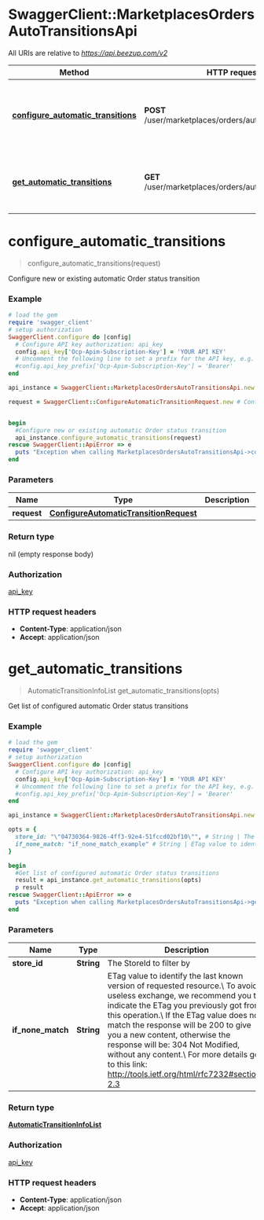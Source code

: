 # SwaggerClient::MarketplacesOrdersAutoTransitionsApi

All URIs are relative to *https://api.beezup.com/v2*

Method | HTTP request | Description
------------- | ------------- | -------------
[**configure_automatic_transitions**](MarketplacesOrdersAutoTransitionsApi.md#configure_automatic_transitions) | **POST** /user/marketplaces/orders/automaticTransitions | Configure new or existing automatic Order status transition
[**get_automatic_transitions**](MarketplacesOrdersAutoTransitionsApi.md#get_automatic_transitions) | **GET** /user/marketplaces/orders/automaticTransitions | Get list of configured automatic Order status transitions


# **configure_automatic_transitions**
> configure_automatic_transitions(request)

Configure new or existing automatic Order status transition

### Example
```ruby
# load the gem
require 'swagger_client'
# setup authorization
SwaggerClient.configure do |config|
  # Configure API key authorization: api_key
  config.api_key['Ocp-Apim-Subscription-Key'] = 'YOUR API KEY'
  # Uncomment the following line to set a prefix for the API key, e.g. 'Bearer' (defaults to nil)
  #config.api_key_prefix['Ocp-Apim-Subscription-Key'] = 'Bearer'
end

api_instance = SwaggerClient::MarketplacesOrdersAutoTransitionsApi.new

request = SwaggerClient::ConfigureAutomaticTransitionRequest.new # ConfigureAutomaticTransitionRequest | 


begin
  #Configure new or existing automatic Order status transition
  api_instance.configure_automatic_transitions(request)
rescue SwaggerClient::ApiError => e
  puts "Exception when calling MarketplacesOrdersAutoTransitionsApi->configure_automatic_transitions: #{e}"
end
```

### Parameters

Name | Type | Description  | Notes
------------- | ------------- | ------------- | -------------
 **request** | [**ConfigureAutomaticTransitionRequest**](ConfigureAutomaticTransitionRequest.md)|  | 

### Return type

nil (empty response body)

### Authorization

[api_key](../README.md#api_key)

### HTTP request headers

 - **Content-Type**: application/json
 - **Accept**: application/json



# **get_automatic_transitions**
> AutomaticTransitionInfoList get_automatic_transitions(opts)

Get list of configured automatic Order status transitions

### Example
```ruby
# load the gem
require 'swagger_client'
# setup authorization
SwaggerClient.configure do |config|
  # Configure API key authorization: api_key
  config.api_key['Ocp-Apim-Subscription-Key'] = 'YOUR API KEY'
  # Uncomment the following line to set a prefix for the API key, e.g. 'Bearer' (defaults to nil)
  #config.api_key_prefix['Ocp-Apim-Subscription-Key'] = 'Bearer'
end

api_instance = SwaggerClient::MarketplacesOrdersAutoTransitionsApi.new

opts = { 
  store_id: "\"04730364-9826-4ff3-92e4-51fccd02bf10\"", # String | The StoreId to filter by
  if_none_match: "if_none_match_example" # String | ETag value to identify the last known version of requested resource.\\ To avoid useless exchange, we recommend you to indicate the ETag you previously got from this operation.\\ If the ETag value does not match the response will be 200 to give you a new content, otherwise the response will be: 304 Not Modified, without any content.\\ For more details go to this link: http://tools.ietf.org/html/rfc7232#section-2.3 
}

begin
  #Get list of configured automatic Order status transitions
  result = api_instance.get_automatic_transitions(opts)
  p result
rescue SwaggerClient::ApiError => e
  puts "Exception when calling MarketplacesOrdersAutoTransitionsApi->get_automatic_transitions: #{e}"
end
```

### Parameters

Name | Type | Description  | Notes
------------- | ------------- | ------------- | -------------
 **store_id** | **String**| The StoreId to filter by | [optional] 
 **if_none_match** | **String**| ETag value to identify the last known version of requested resource.\\ To avoid useless exchange, we recommend you to indicate the ETag you previously got from this operation.\\ If the ETag value does not match the response will be 200 to give you a new content, otherwise the response will be: 304 Not Modified, without any content.\\ For more details go to this link: http://tools.ietf.org/html/rfc7232#section-2.3  | [optional] 

### Return type

[**AutomaticTransitionInfoList**](AutomaticTransitionInfoList.md)

### Authorization

[api_key](../README.md#api_key)

### HTTP request headers

 - **Content-Type**: application/json
 - **Accept**: application/json



